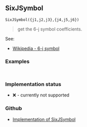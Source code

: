 ## SixJSymbol

```
SixJSymbol({j1,j2,j3},{j4,j5,j6})
```

> get the 6-j symbol coefficients.

See:  
* [Wikipedia - 6-j symbol](https://en.wikipedia.org/wiki/6-j_symbol)   

### Examples

```  
 
```

### Implementation status

* &#x274C; - currently not supported

### Github

* [Implementation of SixJSymbol](https://github.com/axkr/symja_android_library/blob/master/symja_android_library/matheclipse-core/src/main/java/org/matheclipse/core/builtin/QuantumPhysicsFunctions.java#L113) 
